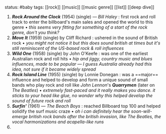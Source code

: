 status: #baby 
tags: [[rock]] [[music]] [[music genre]] [[list]] [[deep dive]] 

1. ***Rock Around the Clock*** (1954) (single) — *Bill Haley* : first rock and roll track to enter the billboard's main sales and opened the world to this genre • *this seems very fitting for something of a start of the rock genre, don't you think?*
2. ***Move It*** (1959) (single)  by Cliff Richard : ushered in the sound of British rock • *you might not notice it but this does sound british at times but it's still reminiscent of the US-based rock & roll influences*
3. ***Wild One*** (1958) (single) by John O'Keefe : was one of the earliest Australian rock and roll hits • *hip and jiggy, country music and blues influences, made to be popular — I guess Australia already had this idea, not sure if it became widely spread* 
4. ***Rock Island Line*** (1955) (single) by Lonnie Donegan : was a ==major== influence and helped to develop and form a unique sound of small bands who play rock and roll like *John Lennon*'s ***Quarrymen*** (later on *The Beatles*) • *extremely fast-paced and it really makes you dance. it sticks to your head like glue, no wonder why this helped develop the sound of future rock and roll*
5.  ***Surfin'*** (1961) — *The Beach Boys* : reached Billboard top 100 and helped solidify the surf music craze • *oh i can definitely hear the soon-will-emerge british rock bands after the british invasion, like The Beatles, the vocal harmonizations and acapella-like runs*
6. 